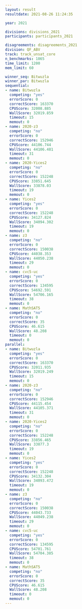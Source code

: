 ```yaml
---
layout: result
resultdate: 2021-08-26 11:24:35

year: 2021

divisions: divisions_2021
participants: participants_2021

disagreements: disagreements_2021
division: QF_ABV
track: track_unsat_core
n_benchmarks: 1865
time_limit: 1200
mem_limit: 60

winner_seq: Bitwuzla
winner_par: Bitwuzla
sequential:
- name: Bitwuzla
  competing: "yes"
  errorScore: 0
  correctScore: 163370
  CPUScore: 32008.885
  WallScore: 32019.859
  timeout: 15
  memout: 0
- name: 2020-z3
  competing: "no"
  errorScore: 0
  correctScore: 152946
  CPUScore: 44106.744
  WallScore: 44106.481
  timeout: 31
  memout: 0
- name: 2020-Yices2
  competing: "no"
  errorScore: 0
  correctScore: 152248
  CPUScore: 33851.645
  WallScore: 33878.03
  timeout: 19
  memout: 0
- name: Yices2
  competing: "yes"
  errorScore: 0
  correctScore: 152248
  CPUScore: 34127.824
  WallScore: 34094.302
  timeout: 19
  memout: 0
- name: z3
  competing: "no"
  errorScore: 0
  correctScore: 150038
  CPUScore: 44038.353
  WallScore: 44050.238
  timeout: 29
  memout: 0
- name: cvc5-uc
  competing: "yes"
  errorScore: 0
  correctScore: 134595
  CPUScore: 54692.591
  WallScore: 54706.165
  timeout: 38
  memout: 0
- name: MathSAT5
  competing: "no"
  errorScore: 0
  correctScore: 35
  CPUScore: 46.615
  WallScore: 48.208
  timeout: 0
  memout: 0
parallel:
- name: Bitwuzla
  competing: "yes"
  errorScore: 0
  correctScore: 163370
  CPUScore: 32011.935
  WallScore: 32019.249
  timeout: 15
  memout: 0
- name: 2020-z3
  competing: "no"
  errorScore: 0
  correctScore: 152946
  CPUScore: 44115.454
  WallScore: 44105.371
  timeout: 31
  memout: 0
- name: 2020-Yices2
  competing: "no"
  errorScore: 0
  correctScore: 152248
  CPUScore: 33856.465
  WallScore: 33877.3
  timeout: 19
  memout: 0
- name: Yices2
  competing: "yes"
  errorScore: 0
  correctScore: 152248
  CPUScore: 34132.304
  WallScore: 34093.472
  timeout: 19
  memout: 0
- name: z3
  competing: "no"
  errorScore: 0
  correctScore: 150038
  CPUScore: 44043.733
  WallScore: 44049.238
  timeout: 29
  memout: 0
- name: cvc5-uc
  competing: "yes"
  errorScore: 0
  correctScore: 134595
  CPUScore: 54701.761
  WallScore: 54704.385
  timeout: 38
  memout: 0
- name: MathSAT5
  competing: "no"
  errorScore: 0
  correctScore: 35
  CPUScore: 46.615
  WallScore: 48.208
  timeout: 0
  memout: 0
---
```

